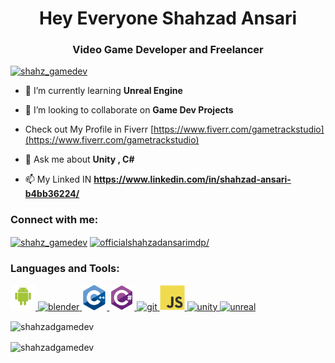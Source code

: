 <h1 align="center">Hey Everyone Shahzad Ansari</h1>
<h3 align="center">Video Game Developer and Freelancer</h3>



<p align="left"> <a href="https://twitter.com/shahz_gamedev" target="blank"><img src="https://img.shields.io/twitter/follow/shahz_gamedev?logo=twitter&style=for-the-badge" alt="shahz_gamedev" /></a> </p>

- 🌱 I’m currently learning **Unreal Engine**

- 👯 I’m looking to collaborate on **Game Dev Projects**

- Check out My Profile in Fiverr [https://www.fiverr.com/gametrackstudio](https://www.fiverr.com/gametrackstudio)

- 💬 Ask me about **Unity , C#**

- 📫 My Linked IN **https://www.linkedin.com/in/shahzad-ansari-b4bb36224/**

<h3 align="left">Connect with me:</h3>
<p align="left">
<a href="https://twitter.com/shahz_gamedev" target="blank"><img align="center" src="https://raw.githubusercontent.com/rahuldkjain/github-profile-readme-generator/master/src/images/icons/Social/twitter.svg" alt="shahz_gamedev" height="30" width="40" /></a>
<a href="https://instagram.com/officialshahzadansarimdp/" target="blank"><img align="center" src="https://raw.githubusercontent.com/rahuldkjain/github-profile-readme-generator/master/src/images/icons/Social/instagram.svg" alt="officialshahzadansarimdp/" height="30" width="40" /></a>
</p>

<h3 align="left">Languages and Tools:</h3>
<p align="left"> <a href="https://developer.android.com" target="_blank" rel="noreferrer"> <img src="https://raw.githubusercontent.com/devicons/devicon/master/icons/android/android-original-wordmark.svg" alt="android" width="40" height="40"/> </a> <a href="https://www.blender.org/" target="_blank" rel="noreferrer"> <img src="https://download.blender.org/branding/community/blender_community_badge_white.svg" alt="blender" width="40" height="40"/> </a> <a href="https://www.w3schools.com/cpp/" target="_blank" rel="noreferrer"> <img src="https://raw.githubusercontent.com/devicons/devicon/master/icons/cplusplus/cplusplus-original.svg" alt="cplusplus" width="40" height="40"/> </a> <a href="https://www.w3schools.com/cs/" target="_blank" rel="noreferrer"> <img src="https://raw.githubusercontent.com/devicons/devicon/master/icons/csharp/csharp-original.svg" alt="csharp" width="40" height="40"/> </a> <a href="https://git-scm.com/" target="_blank" rel="noreferrer"> <img src="https://www.vectorlogo.zone/logos/git-scm/git-scm-icon.svg" alt="git" width="40" height="40"/> </a> <a href="https://developer.mozilla.org/en-US/docs/Web/JavaScript" target="_blank" rel="noreferrer"> <img src="https://raw.githubusercontent.com/devicons/devicon/master/icons/javascript/javascript-original.svg" alt="javascript" width="40" height="40"/> </a> <a href="https://unity.com/" target="_blank" rel="noreferrer"> <img src="https://www.vectorlogo.zone/logos/unity3d/unity3d-icon.svg" alt="unity" width="40" height="40"/> </a> <a href="https://unrealengine.com/" target="_blank" rel="noreferrer"> <img src="https://raw.githubusercontent.com/kenangundogan/fontisto/036b7eca71aab1bef8e6a0518f7329f13ed62f6b/icons/svg/brand/unreal-engine.svg" alt="unreal" width="40" height="40"/> </a> </p>

<p><img align="center" src="https://github-readme-stats.vercel.app/api/top-langs?username=shahzadgamedev&show_icons=true&locale=en&layout=compact" alt="shahzadgamedev" /></p>

<p><img align="center" src="https://github-readme-streak-stats.herokuapp.com/?user=shahzadgamedev&" alt="shahzadgamedev" /></p>
